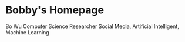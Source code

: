 # Bobby's Homepage
Bo Wu
Computer Science Researcher
Social Media, Artificial Intelligent, Machine Learning
